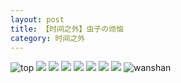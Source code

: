 ```yaml
---
layout: post
title: 【时间之外】虫子の烦恼
category: 时间之外
---
```

![top](http://s3s4mtyq6.hd-bkt.clouddn.com/img/top-220325-2.png)
![](http://s3s5etn4r.hd-bkt.clouddn.com/img/worry-220512-1.jpeg)
![](http://s3s4mtyq6.hd-bkt.clouddn.com/img/7111700691812_.pic.jpg)
![](http://s3s4mtyq6.hd-bkt.clouddn.com/img/7121700691928_.pic.jpg)
![](http://s3s4mtyq6.hd-bkt.clouddn.com/img/7151700698786_.pic.jpg)
![](http://s3s4mtyq6.hd-bkt.clouddn.com/img/7131700692087_.pic.jpg)
![](http://s3s4mtyq6.hd-bkt.clouddn.com/img/7141700692188_.pic.jpg)
![](http://s3s4mtyq6.hd-bkt.clouddn.com/img/8051700911569_.pic.jpg)
![wanshan](http://s3s4mtyq6.hd-bkt.clouddn.com/img/wanshan.png)
  




